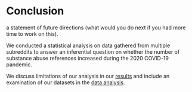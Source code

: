 # Conclusion

a statement of future directions (what would you do next if you had more time to work on this).

We conducted a statistical analysis on data gathered from multiple subreddits to answer an inferential question on whether the number of substance abuse references increased during the 2020 COVID-19 pandemic.

We discuss limitations of our analysis in our [results](results.md) and include an examination of our datasets in the [data analysis](data_analyis).

